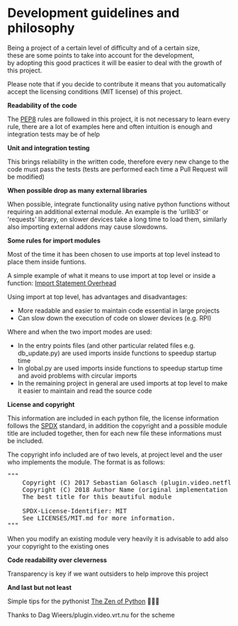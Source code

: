 # Development guidelines and philosophy

Being a project of a certain level of difficulty and of a certain size,<br/>
these are some points to take into account for the development,<br/>
by adopting this good practices it will be easier to deal with the growth of this project.

Please note that if you decide to contribute it means that you automatically accept the licensing conditions (MIT license) of this project.

**Readability of the code**

The [PEP8](https://www.python.org/dev/peps/pep-0008/) rules are followed in this project, it is not necessary to learn every rule, there are a lot of examples here and often intuition is enough and integration tests may be of help

**Unit and integration testing**

This brings reliability in the written code, therefore every new change to the code must pass the tests (tests are performed each time a Pull Request will be modified)

**When possible drop as many external libraries**

When possible, integrate functionality using native python functions without requiring an additional external module.
An example is the 'urllib3' or 'requests' library, on slower devices take a long time to load them,
similarly also importing external addons may cause slowdowns.

**Some rules for import modules**

Most of the time it has been chosen to use imports at top level instead to place them inside funtions.

A simple example of what it means to use import at top level or inside a function:
[Import Statement Overhead](https://wiki.python.org/moin/PythonSpeed/PerformanceTips#Import_Statement_Overhead)

Using import at top level, has advantages and disadvantages:
- More readable and easier to maintain code essential in large projects
- Can slow down the execution of code on slower devices (e.g. RPI)

Where and when the two import modes are used:
- In the entry points files (and other particular related files e.g. db_update.py) are used imports inside functions to speedup startup time
- In global.py are used imports inside functions to speedup startup time and avoid problems with circular imports
- In the remaining project in general are used imports at top level to make it easier to maintain and read the source code

**License and copyright**

This information are included in each python file,
the license information follows the [SPDX](https://spdx.org/ids) standard,
in addition the copyright and a possible module title are included together,
then for each new file these informations must be included.

The copyright info included are of two levels, at project level and the user who implements the module.
The format is as follows:
<pre>
"""
    Copyright (C) 2017 Sebastian Golasch (plugin.video.netflix)
    Copyright (C) 2018 Author Name (original implementation module)
    The best title for this beautiful module

    SPDX-License-Identifier: MIT
    See LICENSES/MIT.md for more information.
"""
</pre>

When you modify an existing module very heavily it is advisable to add also your copyright to the existing ones

**Code readability over cleverness**

Transparency is key if we want outsiders to help improve this project

**And last but not least**

Simple tips for the pythonist [The Zen of Python](https://www.python.org/dev/peps/pep-0020/) 🧐🎉✨


Thanks to Dag Wieers/plugin.video.vrt.nu for the scheme